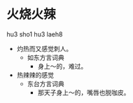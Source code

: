 # 火烧火辣
hu3 sho1 hu3 laeh8
+ 灼热而又感觉刺人。
  * 如东方言词典
    - 身上～的，难过。
+ 热辣辣的感觉
  * 东台方言词典
    - 那天子身上～的，嘴唇也脱咖皮。
